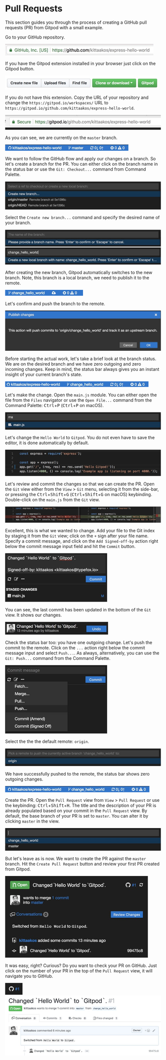 # Pull Requests

This section guides you through the process of creating a GitHub pull requests (PR) from Gitpod with a small example.

Go to your GitHub repository.

![](./images/58_Pull_Requests/go_to_your_github_repository.jpg)

If you have the Gitpod extension installed in your browser just click on the Gitpod button.

![](./images/58_Pull_Requests/gitpod_button.jpg)

If you do not have this extension. Copy the URL of your repository and change the  `https://gitpod.io/workspaces/` URL to `https://gitpod.io/github.com/kittaakos/express-hello-world`.

![](./images/58_Pull_Requests/gitpod_button_in_action.jpg)

As you can see, we are currently on the `master` branch.

![](./images/58_Pull_Requests/current_branch_status.jpg)

We want to follow the GitHub flow and apply our changes on a branch. So let's create a branch for the PR. You can either click on the branch name in the status bar or use the `Git: Checkout...` command from Command Palette.

![](./images/58_Pull_Requests/command_palette_new_branch.jpg)

Select the `Create new branch...` command and specify the desired name of your branch.

![](./images/58_Pull_Requests/command_palette_create_branch.jpg)
![](./images/58_Pull_Requests/command_palette_give_the_branch_name.jpg)

After creating the new branch, Gitpod automatically switches to the new branch. Note, this branch is a local branch, we need to publish it to the remote.

![](./images/58_Pull_Requests/publish_branch_to_remote.jpg)

Let's confirm and push the branch to the remote.

![](./images/58_Pull_Requests/publish_branch_to_remote_confirm.jpg)

Before starting the actual work, let's take a brief look at the branch status. We are on the desired branch and we have zero outgoing and zero incoming changes. Keep in mind, the status bar always gives you an instant insight of your current branch's state.

![](./images/58_Pull_Requests/new_branch_status.jpg)

Let's make the change. Open the `main.js` module. You can either open the file from the `Files` navigator or use the `Open File...` command from the Command Palette: <kbd>Ctrl</kbd>+<kbd>P</kbd> (<kbd>Ctrl</kbd>+<kbd>P</kbd> on macOS).

![](./images/58_Pull_Requests/open_main_js.jpg)

Let's change the `Hello World` to `Gitpod`. You do not even have to save the editor, it is done automatically by default.

![](./images/58_Pull_Requests/make_your_changes.jpg)

Let's review and commit the changes so that we can create the PR. Open the `Git` view either from the `View` > `Git` menu, selecting it from the side-bar, or pressing the <kbd>Ctrl</kbd>+<kbd>Shift</kbd>+<kbd>G</kbd> (<kbd>Ctrl</kbd>+<kbd>Shift</kbd>+<kbd>G</kbd> on macOS) keybinding. Double-click on the `main.js` from the `Git` view.

![](./images/58_Pull_Requests/review_your_changes.jpg)

Excellent, this is what we wanted to change. Add your file to the Git index by staging it from the `Git` view; click on the `+` sign after your file name. Specify a commit message, and click on the `Add Signed-off-by` action right below the commit message input field and hit the `Commit` button.

![](./images/58_Pull_Requests/commit_your_changes.jpg)

You can see, the last commit has been updated in the bottom of the `Git` view. It shows our changes.

![](./images/58_Pull_Requests/latest_commit.jpg)

Check the status bar too: you have one outgoing change. Let's push the commit to the remote. Click on the `...` action right below the commit message input and select `Push...`. As always, alternatively, you can use the `Git: Push...` command from the Command Palette.

![](./images/58_Pull_Requests/push_your_changes.jpg)

Select the the the default remote: `origin`.

![](./images/58_Pull_Requests/push_your_changes_to_remote.jpg)

We have successfully pushed to the remote, the status bar shows zero outgoing changes.

![](./images/58_Pull_Requests/new_branch_status_verify.jpg)

Create the PR. Open the `Pull Request` view from `View` > `Pull Request` or use the keybinding: <kbd>Ctrl</kbd>+<kbd>Shift</kbd>+<kbd>H</kbd>. The title and the description of your PR is already populated based on your commit in the `Pull Request` view. By default, the base branch of your PR is set to `master`. You can alter it by clicking `master` in the view.

![](./images/58_Pull_Requests/select_base_branch.jpg)

But let's leave as is now. We want to create the PR against the `master` branch. Hit the `Create Pull Request` button and review your first PR created from Gitpod.

![](./images/58_Pull_Requests/your_pr.jpg)

It was easy, right? Curious? Do you want to check your PR on GitHub. Just click on the number of your PR in the top of the `Pull Request` view, it will navigate you to GitHub.

![](./images/58_Pull_Requests/go_to_gh.jpg)
![](./images/58_Pull_Requests/review_your_pr_in_gh.jpg)




